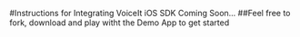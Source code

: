 #Instructions for Integrating VoiceIt iOS SDK Coming Soon...
##Feel free to fork, download and play witht the Demo App to get started

